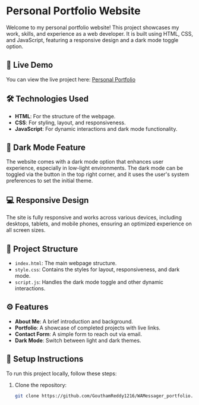 # Personal Portfolio Website

Welcome to my personal portfolio website! This project showcases my work, skills, and experience as a web developer. It is built using HTML, CSS, and JavaScript, featuring a responsive design and a dark mode toggle option.

## 🚀 Live Demo

You can view the live project here: [Personal Portfolio](https://wamessager-portfolio.onrender.com/)

## 🛠️ Technologies Used

- **HTML**: For the structure of the webpage.
- **CSS**: For styling, layout, and responsiveness.
- **JavaScript**: For dynamic interactions and dark mode functionality.

## 🌙 Dark Mode Feature

The website comes with a dark mode option that enhances user experience, especially in low-light environments. The dark mode can be toggled via the button in the top right corner, and it uses the user's system preferences to set the initial theme.

## 💻 Responsive Design

The site is fully responsive and works across various devices, including desktops, tablets, and mobile phones, ensuring an optimized experience on all screen sizes.

## 📁 Project Structure

- `index.html`: The main webpage structure.
- `style.css`: Contains the styles for layout, responsiveness, and dark mode.
- `script.js`: Handles the dark mode toggle and other dynamic interactions.

## ⚙️ Features

- **About Me**: A brief introduction and background.
- **Portfolio**: A showcase of completed projects with live links.
- **Contact Form**: A simple form to reach out via email.
- **Dark Mode**: Switch between light and dark themes.

## 🔧 Setup Instructions

To run this project locally, follow these steps:

1. Clone the repository:
   ```bash
   git clone https://github.com/GouthamReddy1216/WAMessager_portfolio.git

